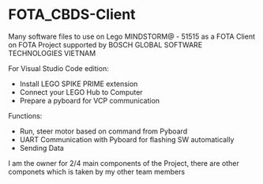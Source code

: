 # FOTA_CBDS-Client

Many software files to use on Lego MINDSTORM@ - 51515 as a FOTA Client on FOTA Project supported by BOSCH GLOBAL SOFTWARE TECHNOLOGIES VIETNAM

For Visual Studio Code edition:
  + Install LEGO SPIKE PRIME extension
  + Connect your LEGO Hub to Computer
  + Prepare a pyboard for VCP communication

Functions:
  + Run, steer motor based on command from Pyboard
  + UART Communication with Pyboard for flashing SW automatically
  + Sending Data 


I am the owner for 2/4 main components of the Project, there are other componets which is taken by my other team members
